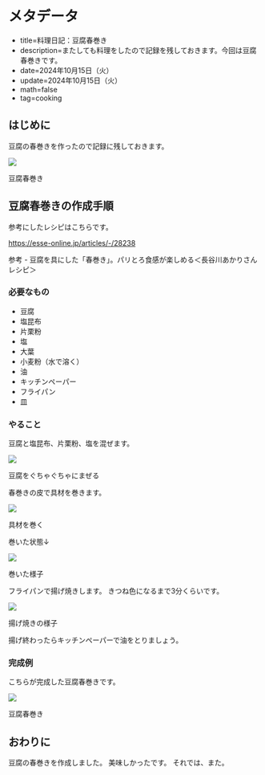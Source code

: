 # メタデータ
- title=料理日記：豆腐春巻き
- description=またしても料理をしたので記録を残しておきます。今回は豆腐春巻きです。
- date=2024年10月15日（火）
- update=2024年10月15日（火）
- math=false
- tag=cooking

## はじめに
豆腐の春巻きを作ったので記録に残しておきます。

![](../../images/2024/20241015_5.jpg)

豆腐春巻き

## 豆腐春巻きの作成手順
参考にしたレシピはこちらです。

https://esse-online.jp/articles/-/28238

参考 - 豆腐を具にした「春巻き」。パリとろ食感が楽しめる＜長谷川あかりさんレシピ＞

### 必要なもの
- 豆腐
- 塩昆布
- 片栗粉
- 塩
- 大葉
- 小麦粉（水で溶く）
- 油
- キッチンペーパー
- フライパン
- 皿

### やること
豆腐と塩昆布、片栗粉、塩を混ぜます。

![](../../images/2024/20241015_1.jpg)

豆腐をぐちゃぐちゃにまぜる

春巻きの皮で具材を巻きます。

![](../../images/2024/20241015_2.jpg)

具材を巻く

巻いた状態↓

![](../../images/2024/20241015_3.jpg)

巻いた様子

フライパンで揚げ焼きします。
きつね色になるまで3分くらいです。

![](../../images/2024/20241015_4.jpg)

揚げ焼きの様子

揚げ終わったらキッチンペーパーで油をとりましょう。

### 完成例
こちらが完成した豆腐春巻きです。

![](../../images/2024/20241015_5.jpg)

豆腐春巻き

## おわりに
豆腐の春巻きを作成しました。
美味しかったです。
それでは、また。
